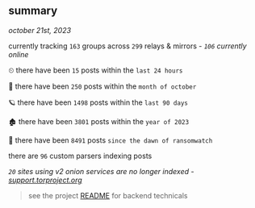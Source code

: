 
## summary
_october 21st, 2023_

currently tracking `163` groups across `299` relays & mirrors - _`106` currently online_

⏲ there have been `15` posts within the `last 24 hours`

🦈 there have been `250` posts within the `month of october`

🪐 there have been `1498` posts within the `last 90 days`

🏚 there have been `3801` posts within the `year of 2023`

🦕 there have been `8491` posts `since the dawn of ransomwatch`

there are `96` custom parsers indexing posts

_`20` sites using v2 onion services are no longer indexed - [support.torproject.org](https://support.torproject.org/onionservices/v2-deprecation/)_

> see the project [README](https://github.com/joshhighet/ransomwatch#ransomwatch--) for backend technicals
